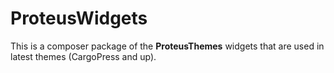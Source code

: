 # ProteusWidgets #
This is a composer package of the **ProteusThemes** widgets that are used in latest themes (CargoPress and up). 